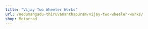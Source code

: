 ```yaml
---
title: "Vijay Two Wheeler Works"
url: /nedumangadu-thiruvananthapuram/vijay-two-wheeler-works/
shop: Motorrad
---
```

